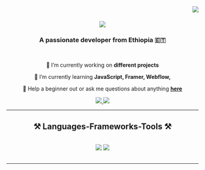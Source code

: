 <img align="right" src="https://visitor-badge.laobi.icu/badge?page_id=Noha-ET.Noha-ET" />

<h1 align="center">
    <img src="https://readme-typing-svg.herokuapp.com/?font=Righteous&size=35&center=true&vCenter=true&width=500&height=70&duration=4000&lines=Hi+There!+👋;+I'm+Noha+Mathios!;" />
</h1>

<h3 align="center">A passionate developer from Ethiopia 🇪🇹</h3>

<br/>

<div align="center">
 
 🔭 I’m currently working on **different projects**
 
 🌱 I’m currently learning **JavaScript, Framer, Webflow,**

💬 Help a beginner out or ask me questions about anything **[here](https://github.com/Noha-ET/Noha-ET/issues)**


 </div>
 
<div align="center"> 
  <a href="mailto:nohaytr@gmail.com">
    <img src="https://img.shields.io/badge/Gmail-333333?style=for-the-badge&logo=gmail&logoColor=red" />
  </a>
 
  <a href="https://www.instagram.com/n0ah.nm/profilecard/?igsh=YWhzYWptMWJkNjkx" target="_blank">
     <img src="https://img.shields.io/badge/IG-FF5722?style=for-the-badge&logo=instagram&logoColor=white" target="_blank" /> <!-- sqlite, safari, google-chrome are other good icon options -->
  </a>
</div>

 <hr/>
 
<h2 align="center">⚒️ Languages-Frameworks-Tools ⚒️</h2>
<br/>
<div align="center">
    <img src="https://skillicons.dev/icons?i=html,css,vscode,github,arch,cpp,git,linux" />
    <img src="https://skillicons.dev/icons?i=nodejs,python,javascript,express,md,neovim,webflow" /><br>
</div>

<br/>
<hr/>
